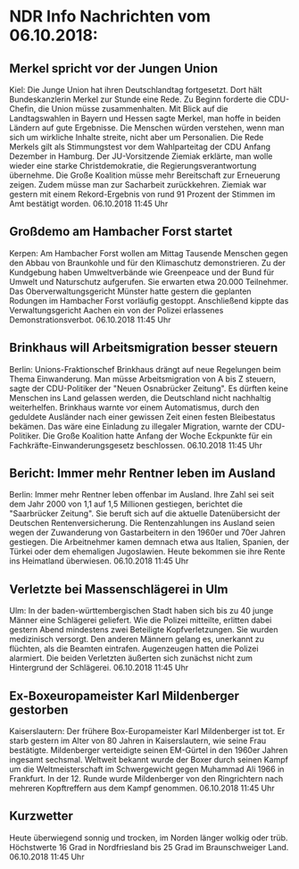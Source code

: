 # NDR Info Nachrichten vom 06.10.2018:


## Merkel spricht vor der Jungen Union
Kiel:         Die Junge Union hat ihren Deutschlandtag fortgesetzt. Dort hält Bundeskanzlerin Merkel zur Stunde eine Rede. Zu Beginn forderte die CDU-Chefin, die Union müsse zusammenhalten. Mit Blick auf die Landtagswahlen in Bayern und Hessen sagte Merkel, man hoffe in beiden Ländern auf gute Ergebnisse. Die Menschen würden verstehen, wenn man sich um wirkliche Inhalte streite, nicht aber um Personalien. Die Rede Merkels gilt als Stimmungstest vor dem Wahlparteitag der CDU Anfang Dezember in Hamburg. Der JU-Vorsitzende Ziemiak erklärte, man wolle wieder eine starke Christdemokratie, die Regierungsverantwortung übernehme. Die Große Koalition müsse mehr Bereitschaft zur Erneuerung zeigen. Zudem müsse man zur Sacharbeit zurückkehren. Ziemiak war gestern mit einem Rekord-Ergebnis von rund 91 Prozent der Stimmen im Amt bestätigt worden. 06.10.2018 11:45 Uhr 

## Großdemo am Hambacher Forst startet
Kerpen: Am Hambacher Forst wollen am Mittag Tausende Menschen gegen den Abbau von Braunkohle und für den Klimaschutz demonstrieren. Zu der Kundgebung haben Umweltverbände wie Greenpeace und der Bund für Umwelt und Naturschutz aufgerufen. Sie erwarten etwa 20.000 Teilnehmer. Das Oberverwaltungsgericht Münster hatte gestern die geplanten Rodungen im Hambacher Forst vorläufig gestoppt. Anschließend kippte das Verwaltungsgericht Aachen ein von der Polizei erlassenes Demonstrationsverbot. 06.10.2018 11:45 Uhr 

## Brinkhaus will Arbeitsmigration besser steuern
Berlin: Unions-Fraktionschef Brinkhaus drängt auf neue Regelungen beim Thema Einwanderung. Man müsse Arbeitsmigration von A bis Z steuern, sagte der CDU-Politiker der "Neuen Osnabrücker Zeitung". Es dürften keine Menschen ins Land gelassen werden, die Deutschland nicht nachhaltig weiterhelfen. Brinkhaus warnte vor einem Automatismus, durch den geduldete Ausländer nach einer gewissen Zeit einen festen Bleibestatus bekämen. Das wäre eine Einladung zu illegaler Migration, warnte der CDU-Politiker. Die Große Koalition hatte Anfang der Woche Eckpunkte für ein Fachkräfte-Einwanderungsgesetz beschlossen. 06.10.2018 11:45 Uhr 

## Bericht: Immer mehr Rentner leben im Ausland
Berlin: Immer mehr Rentner leben offenbar im Ausland. Ihre Zahl sei seit dem Jahr 2000 von 1,1 auf 1,5 Millionen gestiegen, berichtet die "Saarbrücker Zeitung". Sie beruft sich auf die aktuelle Datenübersicht der Deutschen Rentenversicherung. Die Rentenzahlungen ins Ausland seien wegen der Zuwanderung von Gastarbeitern in den 1960er und 70er Jahren gestiegen. Die Arbeitnehmer kamen demnach etwa aus Italien, Spanien, der Türkei oder dem ehemaligen Jugoslawien. Heute bekommen sie ihre Rente ins Heimatland überwiesen. 06.10.2018 11:45 Uhr 

## Verletzte bei Massenschlägerei in Ulm
Ulm: In der baden-württembergischen Stadt haben sich bis zu 40 junge Männer eine Schlägerei geliefert. Wie die Polizei mitteilte, erlitten dabei gestern Abend mindestens zwei Beteiligte Kopfverletzungen. Sie wurden medizinisch versorgt. Den anderen Männern gelang es, unerkannt zu flüchten, als die Beamten eintrafen. Augenzeugen hatten die Polizei alarmiert. Die beiden Verletzten äußerten sich zunächst nicht zum Hintergrund der Schlägerei. 06.10.2018 11:45 Uhr 

## Ex-Boxeuropameister Karl Mildenberger gestorben
Kaiserslautern:    Der frühere Box-Europameister Karl Mildenberger ist tot. Er starb gestern im Alter von 80 Jahren in Kaiserslautern, wie seine Frau bestätigte. Mildenberger verteidigte seinen EM-Gürtel in den 1960er Jahren ingesamt sechsmal. Weltweit bekannt wurde der Boxer durch seinen Kampf um die Weltmeisterschaft im Schwergewicht gegen Muhammad Ali 1966 in Frankfurt. In der 12. Runde wurde Mildenberger von den Ringrichtern nach mehreren Kopftreffern aus dem Kampf genommen. 06.10.2018 11:45 Uhr 

## Kurzwetter
Heute überwiegend sonnig und trocken, im Norden länger wolkig oder trüb. Höchstwerte 16 Grad in Nordfriesland bis 25 Grad im Braunschweiger Land. 06.10.2018 11:45 Uhr 
